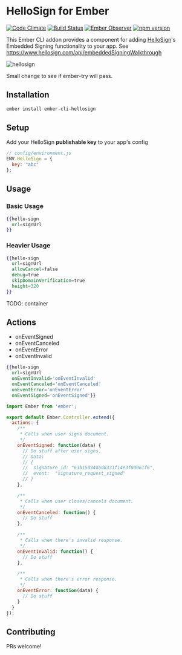 # HelloSign for Ember
[![Code Climate][climate-badge]](climate-badge-url)
[![Build Status][travis-badge]][travis-badge-url]
[![Ember Observer][emberobserver-badge]][emberobserver-badge-url]
[![npm version][npm-badge]][npm-badge-url]


This Ember CLI addon provides a component for adding [HelloSign](https://www.hellosign.com)'s Embedded Signing functionality to your app. See https://www.hellosign.com/api/embeddedSigningWalkthrough


![hellosign](https://cloud.githubusercontent.com/assets/29342/8888288/66aa8030-325c-11e5-8083-21d076f352f0.jpg)

Small change to see if ember-try will pass.

## Installation
```sh
ember install ember-cli-hellosign
```

## Setup
Add your HelloSign **publishable key** to your app's config

```javascript
// config/environment.js
ENV.HelloSign = {
  key: "abc"
};
```

## Usage

### Basic Usage
```handlebars
{{hello-sign
  url=signUrl
}}
```

### Heavier Usage
```handlebars
{{hello-sign
  url=signUrl
  allowCancel=false
  debug=true
  skipDomainVerification=true
  height=320
}}
```
TODO: container

## Actions
- onEventSigned
- onEventCanceled
- onEventError
- onEventInvalid

```handlebars
{{hello-sign
  url=signUrl
  onEventInvalid='onEventInvalid'
  onEventCanceled='onEventCanceled'
  onEventError='onEventError'
  onEventSigned='onEventSigned'}}
```

```javascript
import Ember from 'ember';

export default Ember.Controller.extend({
  actions: {
    /**
     * Calls when user signs document.
     */
    onEventSigned: function(data) {
      // Do stuff after user signs.
      // Data:
      // {
      //  signature_id: "63b15d34dad8331f14e3f0d061f6",
      //  event:  "signature_request_signed"
      // }
    },

    /**
     * Calls when user closes/cancels document.
     */
    onEventCanceled: function() {
      // Do stuff
    },

    /**
     * Calls when there's invalid response.
     */
    onEventInvalid: function() {
      // Do stuff
    },

    /**
     * Calls when there's error response.
     */
    onEventError: function(data) {
      // Do stuff
    }
  }
});
```

## Contributing
PRs welcome!

[travis-badge]: https://travis-ci.org/he9qi/ember-cli-hellosign.svg
[travis-badge-url]: https://travis-ci.org/he9qi/ember-cli-hellosign
[climate-badge]: https://codeclimate.com/github/he9qi/ember-cli-hellosign/badges/gpa.svg
[climate-badge-url]: https://codeclimate.com/github/he9qi/ember-cli-hellosign
[emberobserver-badge]: http://emberobserver.com/badges/ember-cli-hellosign.svg
[emberobserver-badge-url]: http://emberobserver.com/addons/ember-cli-hellosign
[npm-badge]: https://badge.fury.io/js/ember-cli-hellosign.svg
[npm-badge-url]: https://badge.fury.io/js/ember-cli-hellosign
